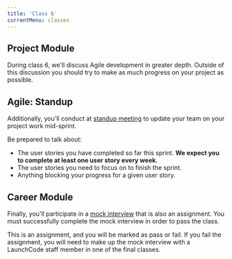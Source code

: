 ```yaml
---
title: 'Class 6'
currentMenu: classes
---
```


## Project Module

During class 6, we'll discuss Agile development in greater depth. Outside of this discussion you should try to make as much progress on your project as possible.

## Agile: Standup

Additionally, you'll conduct at [standup meeting](../../articles/agile-ceremonies/#standup) to update your team on your project work mid-sprint.

Be prepared to talk about:
- The user stories you have completed so far this sprint.  **We expect you to complete at least one user story every week.**
- The user stories you need to focus on to finish the sprint.
- Anything blocking your progress for a given user story.

## Career Module

Finally, you'll participate in a [mock interview](../../assignments/mock-interview/) that is also an assignment. You must successfully complete the mock interview in order to pass the class.

This is an assignment, and you will be marked as pass or fail. If you fail the assignment, you will need to make up the mock interview with a LaunchCode staff member in one of the final classes.
